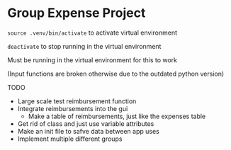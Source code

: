 # Group Expense Project

```source .venv/bin/activate``` to activate virtual environment

```deactivate``` to stop running in the virtual environment

Must be running in the virtual environment for this to work

(Input functions are broken otherwise due to the outdated python version)

TODO
- Large scale test reimbursement function
- Integrate reimbursements into the gui
    - Make a table of reimbursements, just like the expenses table
- Get rid of class and just use variable attributes
- Make an init file to safve data between app uses
- Implement multiple different groups